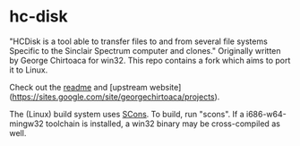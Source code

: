 # hc-disk

"HCDisk is a tool able to transfer files to and from several file systems
Specific to the Sinclair Spectrum computer and clones." Originally written
by George Chirtoaca for win32.  This repo contains a fork which aims to port
it to Linux.

Check out the [readme](src/HCDisk2EN.txt) and [upstream website]
(https://sites.google.com/site/georgechirtoaca/projects).

The (Linux) build system uses [SCons](http://www.scons.org/).  To build, run
"scons".  If a i686-w64-mingw32 toolchain is installed, a win32 binary may
be cross-compiled as well.
